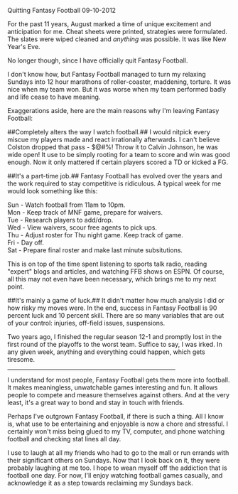Quitting Fantasy Football
09-10-2012

For the past 11 years, August marked a time of unique excitement and anticipation for me. Cheat sheets were printed, strategies were formulated. The slates were wiped cleaned and *anything*  was possible. It was like New Year's Eve.

No longer though, since I have officially quit Fantasy Football.

I don't know how, but Fantasy Football managed to turn my relaxing Sundays into 12 hour marathons of roller-coaster, maddening, torture. It was nice when my team won. But it was worse when my team performed badly and life cease to have meaning.

Exaggerations aside, here are the main reasons why I'm leaving Fantasy Football:

##Completely alters the way I watch football.##
I would nitpick every miscue my players made and react irrationally afterwards. I can't believe Colston dropped that pass - $@#%! Throw it to Calvin Johnson, he was wide open! It use to be simply rooting for a team to score and win was good enough. Now it only mattered if certain players scored a TD or kicked a FG.

##It's a part-time job.##
Fantasy Football has evolved over the years and the work required to stay competitive is ridiculous. A typical week for me would look something like this:

Sun - Watch football from 11am to 10pm.  
Mon - Keep track of MNF game, prepare for waivers.  
Tue - Research players to add/drop.  
Wed - View waivers, scour free agents to pick ups.  
Thu - Adjust roster for Thu night game. Keep track of game.  
Fri - Day off.  
Sat - Prepare final roster and make last minute subsitutions.

This is on top of the time spent listening to sports talk radio, reading "expert" blogs and articles, and watching FFB shows on ESPN. Of course, all this may not even have been necessary, which brings me to my next point.

##It's mainly a game of luck.##
It didn't matter how much analysis I did or how risky my moves were. In the end, success in Fantasy Football is 90 percent luck and 10 percent skill. There are so many variables that are out of your control: injuries, off-field issues, suspensions.

Two years ago, I finished the regular season 12-1 and promptly lost in the first round of the playoffs to the worst team. Suffice to say, I was irked. In any given week, anything and everything could happen, which gets tiresome.

<hr width="75%">

I understand for most people, Fantasy Football gets them more into football. It makes meaningless, unwatchable games interesting and fun. It allows people to compete and measure themselves against others. And at the very least, it's a great way to bond and stay in touch with friends.

Perhaps I've outgrown Fantasy Football, if there is such a thing. All I know is, what use to be entertaining and enjoyable is now a chore and stressful. I certainly won't miss being glued to my TV, computer, and phone watching football and checking stat lines all day.

I use to laugh at all my friends who had to go to the mall or run errands with their significant others on Sundays. Now that I look back on it, they were probably laughing at me too. I hope to wean myself off the addiction that is football one day. For now, I'll enjoy watching football games casually, and acknowledge it as a step towards reclaiming my Sundays back.
